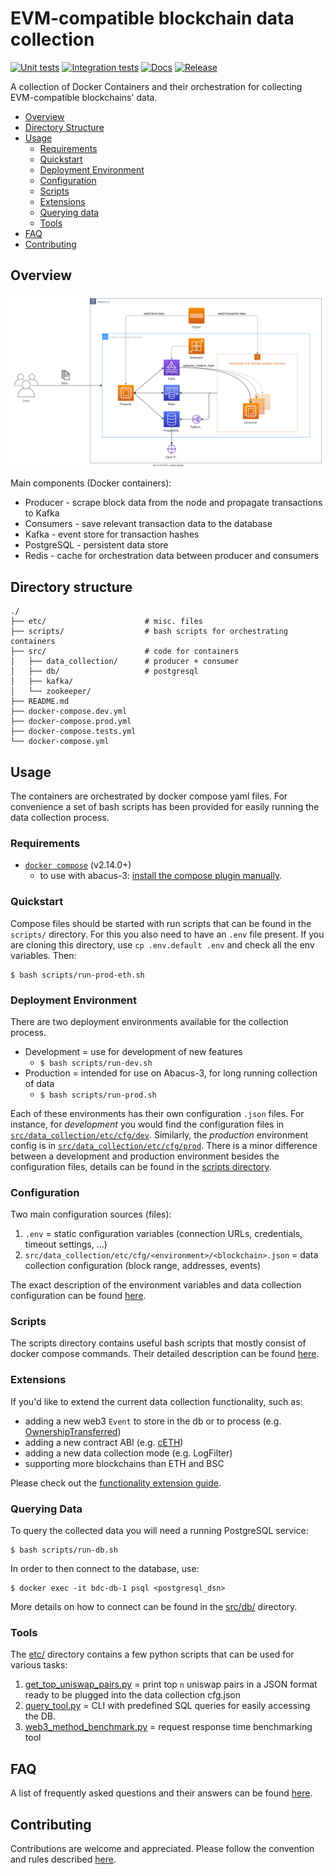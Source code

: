 # EVM-compatible blockchain data collection

[![Unit tests](https://github.com/uzh-eth-mp/app/actions/workflows/test-unit.yaml/badge.svg?branch=dev)](https://github.com/uzh-eth-mp/app/actions/workflows/test-unit.yaml?query=branch%3Adev)
[![Integration tests](https://github.com/uzh-eth-mp/app/actions/workflows/test-database.yaml/badge.svg?branch=dev)](https://github.com/uzh-eth-mp/app/actions/workflows/test-database.yaml?query=branch%3Adev)
[![Docs](https://img.shields.io/readthedocs/handsdown.svg?color=blue&style=flat)](https://uzh-eth-mp.github.io/app/)
[![Release](https://img.shields.io/github/v/release/uzh-eth-mp/app?style=flat)](https://github.com/uzh-eth-mp/app/releases/)


A collection of Docker Containers and their orchestration for collecting EVM-compatible blockchains' data.

* [Overview](#overview)
* [Directory Structure](#directory-structure)
* [Usage](#usage)
    * [Requirements](#requirements)
    * [Quickstart](#quickstart)
    * [Deployment Environment](#deployment-environment)
    * [Configuration](#configuration)
    * [Scripts](#scripts)
    * [Extensions](#extensions)
    * [Querying data](#querying-data)
    * [Tools](#tools)
* [FAQ](docs/faq.md)
* [Contributing](docs/contributing.md)

## Overview

![App overview](etc/img/overview.svg)

Main components (Docker containers):

* Producer - scrape block data from the node and propagate transactions to Kafka
* Consumers - save relevant transaction data to the database
* Kafka - event store for transaction hashes
* PostgreSQL - persistent data store
* Redis - cache for orchestration data between producer and consumers

## Directory structure
```
./
├── etc/                      # misc. files
├── scripts/                  # bash scripts for orchestrating containers
├── src/                      # code for containers
│   ├── data_collection/      # producer + consumer
│   ├── db/                   # postgresql
│   ├── kafka/
│   └── zookeeper/
├── README.md
├── docker-compose.dev.yml
├── docker-compose.prod.yml
├── docker-compose.tests.yml
└── docker-compose.yml
```

## Usage
The containers are orchestrated by docker compose yaml files. For convenience a set of bash scripts has been provided for easily running the data collection process.

### Requirements
* [`docker compose`](https://docs.docker.com/compose/#compose-v2-and-the-new-docker-compose-command) (v2.14.0+)
    * to use with abacus-3: [install the compose plugin manually](https://docs.docker.com/compose/install/linux/#install-the-plugin-manually).

### Quickstart
Compose files should be started with run scripts that can be found in the `scripts/` directory. For this you also need to have an `.env` file present. If you are cloning this directory, use `cp .env.default .env` and check all the env variables. Then:
```
$ bash scripts/run-prod-eth.sh
```

### Deployment Environment
There are two deployment environments available for the collection process.

* Development = use for development of new features
    * `$ bash scripts/run-dev.sh`
* Production = intended for use on Abacus-3, for long running collection of data
    * `$ bash scripts/run-prod.sh`

Each of these environments has their own configuration `.json` files. For instance, for *development* you would find the configuration files in [`src/data_collection/etc/cfg/dev`](src/data_collection/etc/cfg/dev/). Similarly, the *production* environment config is in [`src/data_collection/etc/cfg/prod`](src/data_collection/etc/cfg/prod/).
There is a minor difference between a development and production environment besides the configuration files, details can be found in the [scripts directory](scripts/README.md).

### Configuration
Two main configuration sources (files):

1. `.env` = static configuration variables (connection URLs, credentials, timeout settings, ...)
2. `src/data_collection/etc/cfg/<environment>/<blockchain>.json` = data collection configuration (block range, addresses, events)

The exact description of the environment variables and data collection configuration can be found [here](docs/configuration.md).
### Scripts
The scripts directory contains useful bash scripts that mostly consist of docker compose commands. Their detailed description can be found [here](scripts/README.md).
### Extensions
If you'd like to extend the current data collection functionality, such as:

* adding a new web3 `Event` to store in the db or to process (e.g. [OwnershipTransferred](https://docs.openzeppelin.com/contracts/2.x/api/ownership#Ownable-OwnershipTransferred-address-address-))
* adding a new contract ABI (e.g. [cETH](https://compound.finance/Developers/abi/mainnet/cETH))
* adding a new data collection mode (e.g. LogFilter)
* supporting more blockchains than ETH and BSC

Please check out the [functionality extension guide](docs/extensions.md).

### Querying Data
To query the collected data you will need a running PostgreSQL service:
```
$ bash scripts/run-db.sh
```

In order to then connect to the database, use:
```
$ docker exec -it bdc-db-1 psql <postgresql_dsn>
```
More details on how to connect can be found in the [src/db/](src/db/README.md) directory.


### Tools
The [etc/](etc/) directory contains a few python scripts that can be used for various tasks:

1. [get_top_uniswap_pairs.py](etc/get_top_uniswap_pairs.py) = print top `n` uniswap pairs in a JSON format ready to be plugged into the data collection cfg.json
2. [query_tool.py](etc/query_tool.py) = CLI with predefined SQL queries for easily accessing the DB.
3. [web3_method_benchmark.py](etc/web3_method_benchmark.py) = request response time benchmarking tool

## FAQ
A list of frequently asked questions and their answers can be found [here](docs/faq.md).

## Contributing
Contributions are welcome and appreciated. Please follow the convention and rules described [here](docs/contributing.md).

